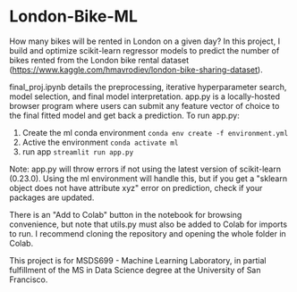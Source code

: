 # London-Bike-ML

How many bikes will be rented in London on a given day? In this project, I build and optimize scikit-learn regressor models to predict the number of bikes rented from the London bike rental dataset (https://www.kaggle.com/hmavrodiev/london-bike-sharing-dataset). 

final_proj.ipynb details the preprocessing, iterative hyperparameter search, model selection, and final model interpretation. 
app.py is a locally-hosted browser program where users can submit any feature vector of choice to the final fitted model and get back a prediction.
To run app.py:
1. Create the ml conda environment 
  `conda env create -f environment.yml`
2. Active the environment
  `conda activate ml`
3. run app
  `streamlit run app.py`
  
Note: app.py will throw errors if not using the latest version of scikit-learn (0.23.0). Using the ml environment will handle this, but if you get a "sklearn object does not have attribute xyz" error on prediction, check if your packages are updated.

There is an "Add to Colab" button in the notebook for browsing convenience, but note that utils.py must also be added to Colab for imports to run. I recommend cloning the repository and opening the whole folder in Colab.

This project is for MSDS699 - Machine Learning Laboratory, in partial fulfillment of the MS in Data Science degree at the University of San Francisco.
